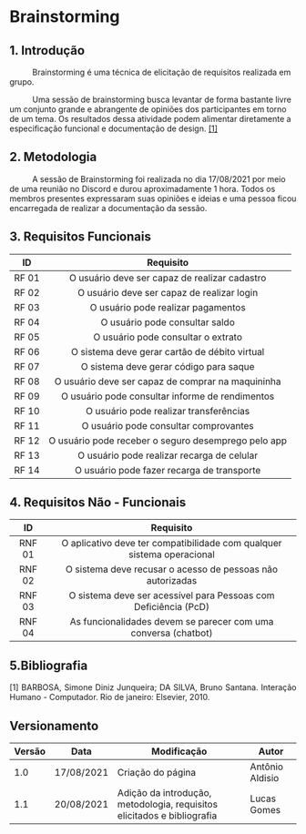 
# Brainstorming

## 1. Introdução
<p style="text-indent: 40px; align="justify"> Brainstorming é uma técnica de elicitação de requisitos realizada em grupo. </p>
<p style="text-indent: 40px; align="justify">Uma sessão de brainstorming busca levantar de forma bastante livre um conjunto grande e abrangente de opiniões dos participantes em torno de um tema. Os resultados dessa atividade podem alimentar diretamente a especificação funcional e documentação de design.
<a href="#Bibliografia">[1]</a><br></p>

## 2. Metodologia
<p style="text-indent: 40px; align="justify">A sessão de Brainstorming foi realizada no dia 17/08/2021 por meio de uma reunião no Discord e durou aproximadamente 1 hora. Todos os membros presentes expressaram suas opiniões e ideias e uma pessoa ficou encarregada de realizar a documentação da sessão.</p>


## 3. Requisitos Funcionais

<center>

| ID | Requisito | 
|:--:|:--:|
| RF 01 | O usuário deve ser capaz de realizar cadastro | 
| RF 02 | O usuário deve ser capaz de realizar login | 
| RF 03 | O usuário pode realizar pagamentos | 
| RF 04 | O usuário pode consultar saldo | 
| RF 05 | O usuário pode consultar o extrato | 
| RF 06 | O sistema deve gerar cartão de débito virtual | 
| RF 07 | O sistema deve gerar código para saque | 
| RF 08 | O usuário deve ser capaz de comprar na maquininha | 
| RF 09 | O usuário pode consultar informe de rendimentos | 
| RF 10 | O usuário pode realizar transferências | 
| RF 11 | O usuário pode consultar comprovantes | 
| RF 12 | O usuário pode receber o seguro desemprego pelo app | 
| RF 13 | O usuário pode realizar recarga de celular | 
| RF 14 | O usuário pode fazer recarga de transporte | 

</center>


## 4. Requisitos Não - Funcionais

<center>

| ID | Requisito | 
|:--:|:--:|
| RNF 01 | O aplicativo deve ter compatibilidade com qualquer sistema operacional | 
| RNF 02 | O sistema deve recusar o acesso de pessoas não autorizadas | 
| RNF 03 | O sistema deve ser acessível para Pessoas com Deficiência (PcD) | 
| RNF 04 | As funcionalidades devem se parecer com uma conversa (chatbot) | 

</center>

## 5.Bibliografia <a id="Bibliografia"></a>
<p align = "justify"> [1] BARBOSA, Simone Diniz Junqueira; DA SILVA, Bruno Santana. Interação Humano - Computador. Rio de janeiro: Elsevier, 2010.
</p>



## Versionamento
<center>

| Versão | Data | Modificação | Autor |
|--|--|--|--|
| 1.0 | 17/08/2021 | Criação do página | Antônio Aldisio |
| 1.1 | 20/08/2021 | Adição da introdução, metodologia, requisitos elicitados e bibliografia | Lucas Gomes |


</center>
